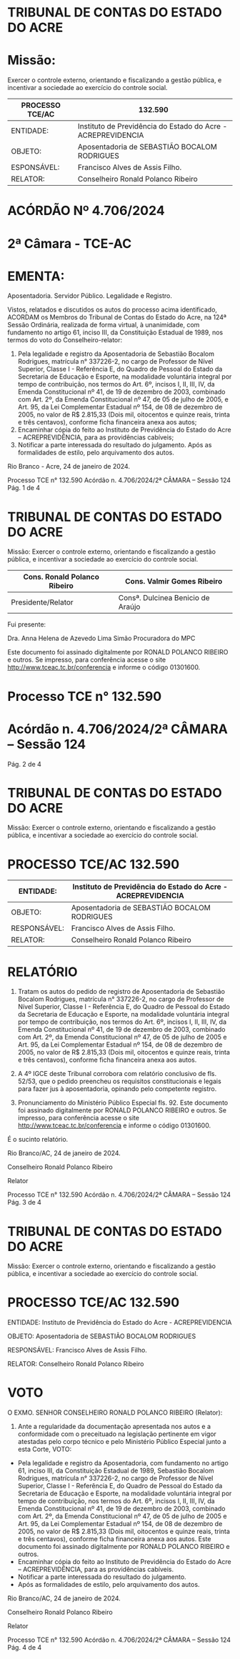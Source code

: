 # TRIBUNAL DE CONTAS DO ESTADO DO ACRE

# Missão:

Exercer o controle externo, orientando e fiscalizando a gestão pública, e incentivar a sociedade ao exercício do controle social.

|PROCESSO TCE/AC|132.590|
|---|---|
|ENTIDADE:|Instituto de Previdência do Estado do Acre - ACREPREVIDENCIA|
|OBJETO:|Aposentadoria de SEBASTIÃO BOCALOM RODRIGUES|
|ESPONSÁVEL:|Francisco Alves de Assis Filho.|
|RELATOR:|Conselheiro Ronald Polanco Ribeiro|

# ACÓRDÃO Nº 4.706/2024

# 2ª Câmara - TCE-AC

# EMENTA:

Aposentadoria. Servidor Público. Legalidade e Registro.

Vistos, relatados e discutidos os autos do processo acima identificado, ACORDAM os Membros do Tribunal de Contas do Estado do Acre, na 124ª Sessão Ordinária, realizada de forma virtual, à unanimidade, com fundamento no artigo 61, inciso III, da Constituição Estadual de 1989, nos termos do voto do Conselheiro-relator:

1. Pela legalidade e registro da Aposentadoria de Sebastião Bocalom Rodrigues, matrícula n° 337226-2, no cargo de Professor de Nível Superior, Classe I - Referência E, do Quadro de Pessoal do Estado da Secretaria de Educação e Esporte, na modalidade voluntária integral por tempo de contribuição, nos termos do Art. 6º, incisos I, II, III, IV, da Emenda Constitucional nº 41, de 19 de dezembro de 2003, combinado com Art. 2º, da Emenda Constitucional nº 47, de 05 de julho de 2005, e Art. 95, da Lei Complementar Estadual nº 154, de 08 de dezembro de 2005, no valor de R$ 2.815,33 (Dois mil, oitocentos e quinze reais, trinta e três centavos), conforme ficha financeira anexa aos autos;
2. Encaminhar cópia do feito ao Instituto de Previdência do Estado do Acre – ACREPREVIDÊNCIA, para as providências cabíveis;
3. Notificar a parte interessada do resultado do julgamento. Após as formalidades de estilo, pelo arquivamento dos autos.

Rio Branco - Acre, 24 de janeiro de 2024.

Processo TCE n° 132.590 Acórdão n. 4.706/2024/2ª CÂMARA – Sessão 124 Pág. 1 de 4

# TRIBUNAL DE CONTAS DO ESTADO DO ACRE

Missão: Exercer o controle externo, orientando e fiscalizando a gestão pública, e incentivar a sociedade ao exercício do controle social.

|Cons. Ronald Polanco Ribeiro|Cons. Valmir Gomes Ribeiro|
|---|---|
|Presidente/Relator|Consª. Dulcinea Benicio de Araújo|

Fui presente:

Dra. Anna Helena de Azevedo Lima Simão
Procuradora do MPC

Este documento foi assinado digitalmente por RONALD POLANCO RIBEIRO e outros. Se impresso, para conferência acesse o site http://www.tceac.tc.br/conferencia e informe o código 01301600.

# Processo TCE n° 132.590

# Acórdão n. 4.706/2024/2ª CÂMARA – Sessão 124

Pág. 2 de 4

# TRIBUNAL DE CONTAS DO ESTADO DO ACRE

Missão: Exercer o controle externo, orientando e fiscalizando a gestão pública, e incentivar a sociedade ao exercício do controle social.

# PROCESSO TCE/AC 132.590

|ENTIDADE:|Instituto de Previdência do Estado do Acre - ACREPREVIDENCIA|
|---|---|
|OBJETO:|Aposentadoria de SEBASTIÃO BOCALOM RODRIGUES|
|RESPONSÁVEL:|Francisco Alves de Assis Filho.|
|RELATOR:|Conselheiro Ronald Polanco Ribeiro|

# RELATÓRIO

1. Tratam os autos do pedido de registro de Aposentadoria de Sebastião Bocalom Rodrigues, matrícula n° 337226-2, no cargo de Professor de Nível Superior, Classe I - Referência E, do Quadro de Pessoal do Estado da Secretaria de Educação e Esporte, na modalidade voluntária integral por tempo de contribuição, nos termos do Art. 6º, incisos I, II, III, IV, da Emenda Constitucional nº 41, de 19 de dezembro de 2003, combinado com Art. 2º, da Emenda Constitucional nº 47, de 05 de julho de 2005 e Art. 95, da Lei Complementar Estadual nº 154, de 08 de dezembro de 2005, no valor de R$ 2.815,33 (Dois mil, oitocentos e quinze reais, trinta e três centavos), conforme ficha financeira anexa aos autos.

2. A 4º IGCE deste Tribunal corrobora com relatório conclusivo de fls. 52/53, que o pedido preencheu os requisitos constitucionais e legais para fazer jus à aposentadoria, opinando pelo competente registro.

3. Pronunciamento do Ministério Público Especial fls. 92. Este documento foi assinado digitalmente por RONALD POLANCO RIBEIRO e outros. Se impresso, para conferência acesse o site http://www.tceac.tc.br/conferencia e informe o código 01301600.

É o sucinto relatório.

Rio Branco/AC, 24 de janeiro de 2024.

Conselheiro Ronald Polanco Ribeiro

Relator

Processo TCE n° 132.590 Acórdão n. 4.706/2024/2ª CÂMARA – Sessão 124 Pág. 3 de 4

# TRIBUNAL DE CONTAS DO ESTADO DO ACRE

Missão: Exercer o controle externo, orientando e fiscalizando a gestão pública, e incentivar a sociedade ao exercício do controle social.

# PROCESSO TCE/AC 132.590

ENTIDADE: Instituto de Previdência do Estado do Acre - ACREPREVIDENCIA

OBJETO: Aposentadoria de SEBASTIÃO BOCALOM RODRIGUES

RESPONSÁVEL: Francisco Alves de Assis Filho.

RELATOR: Conselheiro Ronald Polanco Ribeiro

# VOTO

O EXMO. SENHOR CONSELHEIRO RONALD POLANCO RIBEIRO (Relator):

1. Ante a regularidade da documentação apresentada nos autos e a conformidade com o preceituado na legislação pertinente em vigor atestadas pelo corpo técnico e pelo Ministério Público Especial junto a esta Corte, VOTO:
- Pela legalidade e registro da Aposentadoria, com fundamento no artigo 61, inciso III, da Constituição Estadual de 1989, Sebastião Bocalom Rodrigues, matrícula n° 337226-2, no cargo de Professor de Nível Superior, Classe I - Referência E, do Quadro de Pessoal do Estado da Secretaria de Educação e Esporte, na modalidade voluntária integral por tempo de contribuição, nos termos do Art. 6º, incisos I, II, III, IV, da Emenda Constitucional nº 41, de 19 de dezembro de 2003, combinado com Art. 2º, da Emenda Constitucional nº 47, de 05 de julho de 2005 e Art. 95, da Lei Complementar Estadual nº 154, de 08 de dezembro de 2005, no valor de R$ 2.815,33 (Dois mil, oitocentos e quinze reais, trinta e três centavos), conforme ficha financeira anexa aos autos. Este documento foi assinado digitalmente por RONALD POLANCO RIBEIRO e outros.
- Encaminhar cópia do feito ao Instituto de Previdência do Estado do Acre – ACREPREVIDÊNCIA, para as providências cabíveis.
- Notificar a parte interessada do resultado do julgamento.
- Após as formalidades de estilo, pelo arquivamento dos autos.

Rio Branco/AC, 24 de janeiro de 2024.

Conselheiro Ronald Polanco Ribeiro

Relator

Processo TCE n° 132.590 Acórdão n. 4.706/2024/2ª CÂMARA – Sessão 124 Pág. 4 de 4

